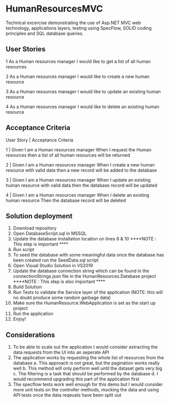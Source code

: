 # HumanResourcesMVC

Technical excercise demonstrating the use of Asp.NET MVC web technology, applications layers, testing using SpecFlow, SOLID coding principles and SQL database queries.

## User Stories

1	As a Human resources manager I would like to get a list of all human resources

2	As a Human resources manager I would like to create a new human resource 

3	As a Human resources manager I would like to update an existing human resource

4	As a Human resources manager I would like to delete an existing human resource

## Acceptance Criteria

User Story | Acceptance Criteria

1	| Given I am a Human resources manager When I request the Human resources then a list of all human resources will be returned 

2	| Given I am a Human resources manager When I create a new human resource with valid data then a new record will be added to the database

3	| Given I am a Human resources manager When I update an existing human resource with valid data then the database record will be updated

4	| Given I am a Human resources manager When I delete an existing human resource Then the database record will be deleted


## Solution deployment
1. Download repository
2. Open DatabaseScript.sql in MSSQL
3. Update the database installation location on lines 8 & 10 ****NOTE : This step is important ****
4. Run script
5. To seed the database with some meaningful data once the database has been created run the SeedData.sql script
6. Open Visual Studio Solution in VS2019
7. Update the database connection string which can be found in the connectionStrings.json file in the HumanResources.Database project ****NOTE : This step is also important ****
8. Build Solution
9. Run Tests to validate the Service layer of the application (NOTE: this will no doubt produce some random garbage data)
10. Make sure the HumanResource.WebApplication is set as the start up project
11. Run the application
12. Enjoy!

## Considerations
1. To be able to scale out the application I would consider extracting the data requests from the UI into an seperate API
2. The application works by requesting the whole list of resources from the database
        a. This approach is not great, but the pagination works really well
        b. This method will only perform well until the dataset gets very big
        c. The filtering is a task that should be performed by the database
        d. I would recommend upgrading this part of the application first
3. The specflow tests work well enough for this demo but I would consider more unit tests on the controller methods, mocking the data and using API tests once the data reqeusts have been split out
